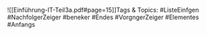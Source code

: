 
![[Einführung-IT-Teil3a.pdf#page=15]]Tags & Topics:
   #ListeEinfgen
   #NachfolgerZeiger
   #beneker
   #Endes
   #VorgngerZeiger
   #Elementes
   #Anfangs